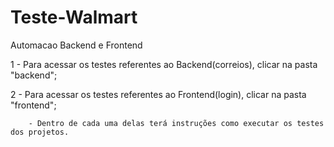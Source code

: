 # Teste-Walmart
Automacao Backend e Frontend

1 - Para acessar os testes referentes ao Backend(correios), clicar na pasta "backend";

2 - Para acessar os testes referentes ao Frontend(login), clicar na pasta "frontend";
     
        - Dentro de cada uma delas terá instruções como executar os testes dos projetos.

